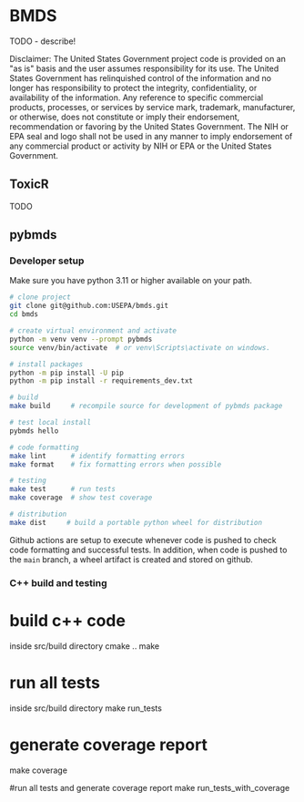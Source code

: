 # BMDS

TODO - describe!

Disclaimer: The United States Government project code is provided on an "as is" basis and the user assumes responsibility for its use. The United States Government has relinquished control of the information and no longer has responsibility to protect the integrity, confidentiality, or availability of the information. Any reference to specific commercial products, processes, or services by service mark, trademark, manufacturer, or otherwise, does not constitute or imply their endorsement, recommendation or favoring by the United States Government. The NIH or EPA seal and logo shall not be used in any manner to imply endorsement of any commercial product or activity by NIH or EPA or the United States Government.

## ToxicR

TODO

## pybmds

### Developer setup

Make sure you have python 3.11 or higher available on your path.

```bash
# clone project
git clone git@github.com:USEPA/bmds.git
cd bmds

# create virtual environment and activate
python -m venv venv --prompt pybmds
source venv/bin/activate  # or venv\Scripts\activate on windows.

# install packages
python -m pip install -U pip
python -m pip install -r requirements_dev.txt

# build
make build     # recompile source for development of pybmds package

# test local install
pybmds hello

# code formatting
make lint      # identify formatting errors
make format    # fix formatting errors when possible

# testing
make test      # run tests
make coverage  # show test coverage

# distribution
make dist     # build a portable python wheel for distribution
```

Github actions are setup to execute whenever code is pushed to check code formatting and successful tests. In addition, when code is pushed to the `main` branch, a wheel artifact is created and stored on github.

### C++ build and testing

# build c++ code
inside src/build directory
cmake ..
make

# run all tests
inside src/build directory
make run_tests

# generate coverage report
make coverage

#run all tests and generate coverage report
make run_tests_with_coverage

